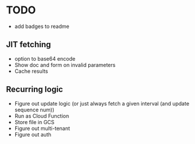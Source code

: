 # TODO

* add badges to readme

## JIT fetching

* option to base64 encode
* Show doc and form on invalid parameters
* Cache results

## Recurring logic

* Figure out update logic (or just always fetch a given interval (and update sequence num))
* Run as Cloud Function
* Store file in GCS
* Figure out multi-tenant
* Figure out auth
